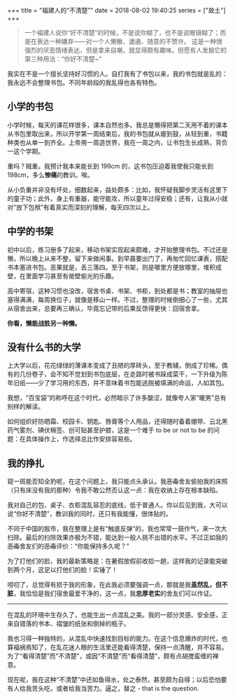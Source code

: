 +++
title = "福建人的“不清楚”"
date = 2018-08-02 19:40:25
series = ["故土"]
+++
> 一个福建人说你“好不清楚”的时候，不是说你糊了，也不是说眼镜糊了；而是在表达一种嫌弃——对一个人懒散、邋遢、随意的不赞许。
> 这是一种很强烈的厌恶情绪表达，但是拿来自嘲，就显得颇有趣味。但愿有人发掘它的第三种用法：“你好不清楚~” <!--more-->

我实在不是一个擅长坚持好习惯的人。自打我有了书包以来，我的书包就是乱的：我永远不会整理书包。不同年龄段的我乱得也各有特色。

## 小学的书包

小学时候，每天的课花样很多，课本自然也多。我总是懒得把第二天用不着的课本从书包里取出来，所以开学第一周结束后，我的书包就从瘪到鼓，从轻到重，书籍种类也从单一到齐全。上帝用一周造世界，我在一周之内，让书包生长成熟，背负一这个学期。

重吗？贼重。我预计我本来能长到 199cm 的，这书包压迫着我使我只能长到 198cm，多么**惨痛**的教训。唉。

从小负重并非没有坏处，细数起来，益处颇多：比如，我怀疑我脚步灵活有这里下的童子功；此外，身上有重器，能守能攻，所以童年过得安稳；还有，让我从小就对“放下包袱”有着真实而深刻的理解，每天四次以上。

## 中学的书架

初中以后，练习册多了起来，移动书架实现起来颇难，才开始整理书包。不过还是懒，所以晚上从来不整，留下来做闲事。到早晨要出门了，再匆忙回忆课表，搭配书本塞进书包。恶果就是，丢三落四。至于书架，则是哪里方便放哪里，堆积成壁，在里面学习甚至有凿壁偷光的乐趣。

高中寄宿，这种习惯也没改，宿舍书桌、书架、书柜，到处都是书；教室的抽屉也塞得满满，每周换位子，就像是移山一样。不过，整理的时候倒细心了一些，尤其从宿舍出来，总要再三确认，毕竟忘记带的后果反馈得更快：回宿舍拿。

**你看，懒能战胜另一种懒。**

## 没有什么书的大学

上大学以后，花花绿绿的薄课本变成了丑陋的厚砖头，至于教辅，倒成了珍稀。偶有的几份卷子，会不知不觉划到书包底层，在走路时被书跺成菜干，一下升级为陈年旧纸——少了学习用的东西，并不意味着书包能逃脱被填满的命运，人如其包。

我想，“百宝袋”的称呼在这个时代，必然暗示了许多酸涩，就像夸人家“暖男”总有别样的解读。

如何组织好防晒霜、校园卡、钥匙、唇膏等个人用品，还得随时备着绷带、云北黑药气雾剂、碘伏棉签、创可贴甚至护膝，这是一个难于 to be or not to be 的问题：在具体操作上，作选择总比作安排容易些。

## 我的挣扎

窥一斑能否知全豹呢，在这个问题上，我只能点头承认。我~~恶毒~~舍友偷拍我的床照（只有床没有我的那种）令我不敢公然否认这一点：我在收纳上存在根本缺陷。

我对自己的包、桌子、衣柜混乱容忍的底线，低于普通人。你以后见到我，大可以说“你好不清楚”，教训我的同时，还只有我能懂，很体贴的。

不同于中国的股市，我在整理上是有“触底反弹”的，我也常常一鼓作气，来一次大扫除。最后的扫除效果亦极为不错，能达到一般人挑不出错的水平。不过正如我的~~恶毒~~舍友们的~~恶毒~~评价：“你能保持多久呢？”

为了打他们的脸，我的最新策略是：在暑假放假前收拾一趟，这样我的记录能突破到两个月，这足以打他们的脸！实锤了！

唠叨了，总觉得有损于我的形象，在此我必须要强调一点，那就是我**虽然乱，但不脏**，我恰恰是我们宿舍最爱干净的，这一点，我**忠厚老实**的舍友们可以作证。

------
在混乱的环境中生存久了，也能生出一点混乱之美。我的一部分灵感、安全感，正来自错落的书本、褶皱的纸张和倒掉的瓶子。

我也习得一种独特的，从混乱中快速找到目标的能力。在这个信息爆炸的时代，也算福祸焉知了，在乱花迷人眼的生活里还能看得清楚，保持一点清醒，并不容易。为了“看得清楚”而“不清楚”，或因“不清楚”而“看得清楚”，颇有点胡搅蛮缠的禅意。

现在呢，我在这种“不清楚”中还如鱼得水，处之泰然，甚至颇为自得；以后恐怕要有人给我苦头吃，或者给我当苦力。逼之，替之 - that is the question.
